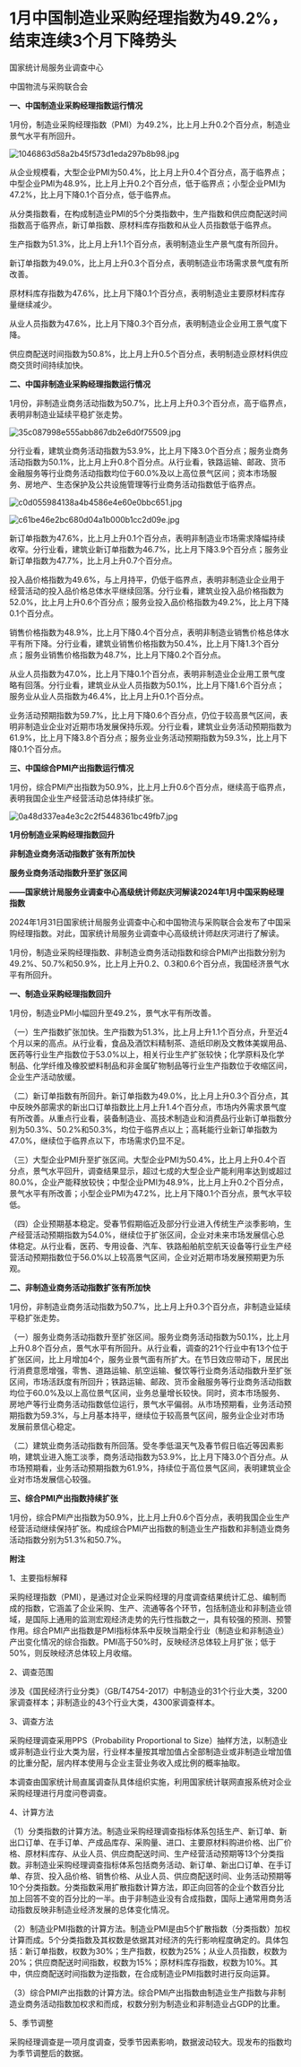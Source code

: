 # 1月中国制造业采购经理指数为49.2%，结束连续3个月下降势头

国家统计局服务业调查中心

中国物流与采购联合会

**一、中国制造业采购经理指数运行情况**

1月份，制造业采购经理指数（PMI）为49.2%，比上月上升0.2个百分点，制造业景气水平有所回升。

![1046863d58a2b45f573d1eda297b8b98.jpg](https://raw.githubusercontent.com/qqhsx/qqnews_image/main/2024/01/31/1月中国制造业采购经理指数为49.2%，结束连续3个月下降势头/1046863d58a2b45f573d1eda297b8b98.jpg)

从企业规模看，大型企业PMI为50.4%，比上月上升0.4个百分点，高于临界点；中型企业PMI为48.9%，比上月上升0.2个百分点，低于临界点；小型企业PMI为47.2%，比上月下降0.1个百分点，低于临界点。

从分类指数看，在构成制造业PMI的5个分类指数中，生产指数和供应商配送时间指数高于临界点，新订单指数、原材料库存指数和从业人员指数低于临界点。

生产指数为51.3%，比上月上升1.1个百分点，表明制造业生产景气度有所回升。

新订单指数为49.0%，比上月上升0.3个百分点，表明制造业市场需求景气度有所改善。

原材料库存指数为47.6%，比上月下降0.1个百分点，表明制造业主要原材料库存量继续减少。

从业人员指数为47.6%，比上月下降0.3个百分点，表明制造业企业用工景气度下降。

供应商配送时间指数为50.8%，比上月上升0.5个百分点，表明制造业原材料供应商交货时间持续加快。

**二、中国非制造业采购经理指数运行情况**

1月份，非制造业商务活动指数为50.7%，比上月上升0.3个百分点，高于临界点，表明非制造业延续平稳扩张走势。

![35c087998e555abb867db2e6d0f75509.jpg](https://raw.githubusercontent.com/qqhsx/qqnews_image/main/2024/01/31/1月中国制造业采购经理指数为49.2%，结束连续3个月下降势头/35c087998e555abb867db2e6d0f75509.jpg)

分行业看，建筑业商务活动指数为53.9%，比上月下降3.0个百分点；服务业商务活动指数为50.1%，比上月上升0.8个百分点。从行业看，铁路运输、邮政、货币金融服务等行业商务活动指数均位于60.0%及以上高位景气区间；资本市场服务、房地产、生态保护及公共设施管理等行业商务活动指数低于临界点。

![c0d055984138a4b4586e4e60e0bbc651.jpg](https://raw.githubusercontent.com/qqhsx/qqnews_image/main/2024/01/31/1月中国制造业采购经理指数为49.2%，结束连续3个月下降势头/c0d055984138a4b4586e4e60e0bbc651.jpg)

![c61be46e2bc680d04a1b000b1cc2d09e.jpg](https://raw.githubusercontent.com/qqhsx/qqnews_image/main/2024/01/31/1月中国制造业采购经理指数为49.2%，结束连续3个月下降势头/c61be46e2bc680d04a1b000b1cc2d09e.jpg)

新订单指数为47.6%，比上月上升0.1个百分点，表明非制造业市场需求降幅持续收窄。分行业看，建筑业新订单指数为46.7%，比上月下降3.9个百分点；服务业新订单指数为47.7%，比上月上升0.7个百分点。

投入品价格指数为49.6%，与上月持平，仍低于临界点，表明非制造业企业用于经营活动的投入品价格总体水平继续回落。分行业看，建筑业投入品价格指数为52.0%，比上月上升0.6个百分点；服务业投入品价格指数为49.2%，比上月下降0.1个百分点。

销售价格指数为48.9%，比上月下降0.4个百分点，表明非制造业销售价格总体水平有所下降。分行业看，建筑业销售价格指数为50.4%，比上月下降1.3个百分点；服务业销售价格指数为48.7%，比上月下降0.2个百分点。

从业人员指数为47.0%，比上月下降0.1个百分点，表明非制造业企业用工景气度略有回落。分行业看，建筑业从业人员指数为50.1%，比上月下降1.6个百分点；服务业从业人员指数为46.4%，比上月上升0.1个百分点。

业务活动预期指数为59.7%，比上月下降0.6个百分点，仍位于较高景气区间，表明非制造业企业对近期市场发展保持乐观。分行业看，建筑业业务活动预期指数为61.9%，比上月下降3.8个百分点；服务业业务活动预期指数为59.3%，比上月下降0.1个百分点。

**三、中国综合PMI产出指数运行情况**

1月份，综合PMI产出指数为50.9%，比上月上升0.6个百分点，继续高于临界点，表明我国企业生产经营活动总体持续扩张。

![0a48d337ea4e3c2c2f5448361bc49fb7.jpg](https://raw.githubusercontent.com/qqhsx/qqnews_image/main/2024/01/31/1月中国制造业采购经理指数为49.2%，结束连续3个月下降势头/0a48d337ea4e3c2c2f5448361bc49fb7.jpg)

**1月份制造业采购经理指数回升**

**非制造业商务活动指数扩张有所加快**

**服务业商务活动指数升至扩张区间**

**——国家统计局服务业调查中心高级统计师赵庆河解读2024年1月中国采购经理指数**

2024年1月31日国家统计局服务业调查中心和中国物流与采购联合会发布了中国采购经理指数。对此，国家统计局服务业调查中心高级统计师赵庆河进行了解读。

1月份，制造业采购经理指数、非制造业商务活动指数和综合PMI产出指数分别为49.2%、50.7%和50.9%，比上月上升0.2、0.3和0.6个百分点，我国经济景气水平有所回升。

**一、制造业采购经理指数回升**

1月份，制造业PMI小幅回升至49.2%，景气水平有所改善。

（一）生产指数扩张加快。生产指数为51.3%，比上月上升1.1个百分点，升至近4个月以来的高点。从行业看，食品及酒饮料精制茶、造纸印刷及文教体美娱用品、医药等行业生产指数位于53.0%以上，相关行业生产扩张较快；化学原料及化学制品、化学纤维及橡胶塑料制品和非金属矿物制品等行业生产指数位于收缩区间，企业生产活动放缓。

（二）新订单指数有所回升。新订单指数为49.0%，比上月上升0.3个百分点，其中反映外部需求的新出口订单指数比上月上升1.4个百分点，市场内外需求景气度有所改善。从重点行业看，装备制造业、高技术制造业和消费品行业新订单指数分别为50.3%、50.2%和50.3%，均位于临界点以上；高耗能行业新订单指数为47.0%，继续位于临界点以下，市场需求仍显不足。

（三）大型企业PMI升至扩张区间。大型企业PMI为50.4%，比上月上升0.4个百分点，景气水平回升，调查结果显示，超过七成的大型企业产能利用率达到或超过80.0%，企业产能释放较快；中型企业PMI为48.9%，比上月上升0.2个百分点，景气水平有所改善；小型企业PMI为47.2%，比上月下降0.1个百分点，景气水平较低。

（四）企业预期基本稳定。受春节假期临近及部分行业进入传统生产淡季影响，生产经营活动预期指数为54.0%，继续位于扩张区间，企业对未来市场发展信心总体稳定。从行业看，医药、专用设备、汽车、铁路船舶航空航天设备等行业生产经营活动预期指数位于56.0%以上较高景气区间，企业对近期市场发展预期更为乐观。

**二、非制造业商务活动指数扩张有所加快**

1月份，非制造业商务活动指数为50.7%，比上月上升0.3个百分点，非制造业延续平稳扩张走势。

（一）服务业商务活动指数升至扩张区间。服务业商务活动指数为50.1%，比上月上升0.8个百分点，景气水平有所回升。从行业看，调查的21个行业中有13个位于扩张区间，比上月增加4个，服务业景气面有所扩大。在节日效应带动下，居民出行消费意愿增强，零售、道路运输、航空运输、餐饮等行业商务活动指数升至扩张区间，市场活跃度有所回升；铁路运输、邮政、货币金融服务等行业商务活动指数均位于60.0%及以上高位景气区间，业务总量增长较快。同时，资本市场服务、房地产等行业商务活动指数低位运行，景气水平偏弱。从市场预期看，业务活动预期指数为59.3%，与上月基本持平，继续位于较高景气区间，服务业企业对市场发展前景信心稳定。

（二）建筑业商务活动指数有所回落。受冬季低温天气及春节假日临近等因素影响，建筑业进入施工淡季，商务活动指数为53.9%，比上月下降3.0个百分点。从市场预期看，业务活动预期指数为61.9%，持续位于高位景气区间，表明建筑业企业对市场发展信心较强。

**三、综合PMI产出指数持续扩张**

1月份，综合PMI产出指数为50.9%，比上月上升0.6个百分点，表明我国企业生产经营活动继续保持扩张。构成综合PMI产出指数的制造业生产指数和非制造业商务活动指数分别为51.3%和50.7%。

**附注**

1、主要指标解释

采购经理指数（PMI），是通过对企业采购经理的月度调查结果统计汇总、编制而成的指数，它涵盖了企业采购、生产、流通等各个环节，包括制造业和非制造业领域，是国际上通用的监测宏观经济走势的先行性指数之一，具有较强的预测、预警作用。综合PMI产出指数是PMI指标体系中反映当期全行业（制造业和非制造业）产出变化情况的综合指数。PMI高于50%时，反映经济总体较上月扩张；低于50%，则反映经济总体较上月收缩。

2、调查范围

涉及《国民经济行业分类》（GB/T4754-2017）中制造业的31个行业大类，3200家调查样本；非制造业的43个行业大类，4300家调查样本。

3、调查方法

采购经理调查采用PPS（Probability Proportional to
Size）抽样方法，以制造业或非制造业行业大类为层，行业样本量按其增加值占全部制造业或非制造业增加值的比重分配，层内样本使用与企业主营业务收入成比例的概率抽取。

本调查由国家统计局直属调查队具体组织实施，利用国家统计联网直报系统对企业采购经理进行月度问卷调查。

4、计算方法

（1）分类指数的计算方法。制造业采购经理调查指标体系包括生产、新订单、新出口订单、在手订单、产成品库存、采购量、进口、主要原材料购进价格、出厂价格、原材料库存、从业人员、供应商配送时间、生产经营活动预期等13个分类指数。非制造业采购经理调查指标体系包括商务活动、新订单、新出口订单、在手订单、存货、投入品价格、销售价格、从业人员、供应商配送时间、业务活动预期等10个分类指数。分类指数采用扩散指数计算方法，即正向回答的企业个数百分比加上回答不变的百分比的一半。由于非制造业没有合成指数，国际上通常用商务活动指数反映非制造业经济发展的总体变化情况。

（2）制造业PMI指数的计算方法。制造业PMI是由5个扩散指数（分类指数）加权计算而成。5个分类指数及其权数是依据其对经济的先行影响程度确定的。具体包括：新订单指数，权数为30%；生产指数，权数为25%；从业人员指数，权数为20%；供应商配送时间指数，权数为15%；原材料库存指数，权数为10%。其中，供应商配送时间指数为逆指数，在合成制造业PMI指数时进行反向运算。

（3）综合PMI产出指数的计算方法。综合PMI产出指数由制造业生产指数与非制造业商务活动指数加权求和而成，权数分别为制造业和非制造业占GDP的比重。

5、季节调整

采购经理调查是一项月度调查，受季节因素影响，数据波动较大。现发布的指数均为季节调整后的数据。

